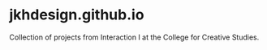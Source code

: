 # jkhdesign.github.io
Collection of projects from Interaction I at the College for Creative Studies.
